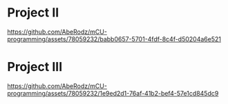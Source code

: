 # Project II


https://github.com/AbeRodz/mCU-programming/assets/78059232/babb0657-5701-4fdf-8c4f-d50204a6e521


# Project III
https://github.com/AbeRodz/mCU-programming/assets/78059232/1e9ed2d1-76af-41b2-bef4-57e1cd845dc9

